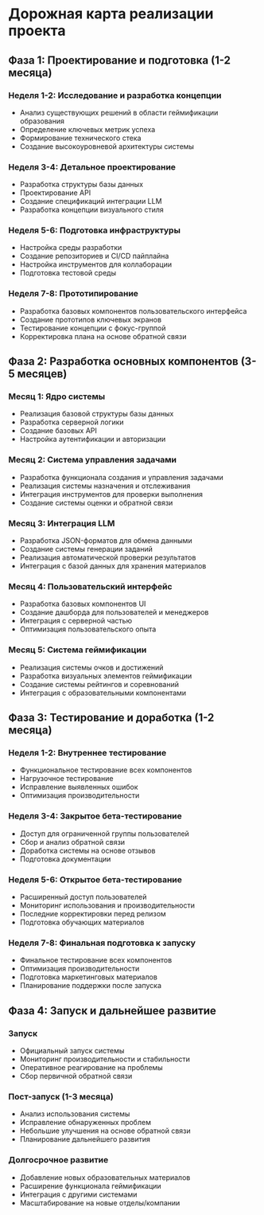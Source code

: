 # Дорожная карта реализации проекта

## Фаза 1: Проектирование и подготовка (1-2 месяца)

### Неделя 1-2: Исследование и разработка концепции
- Анализ существующих решений в области геймификации образования
- Определение ключевых метрик успеха
- Формирование технического стека
- Создание высокоуровневой архитектуры системы

### Неделя 3-4: Детальное проектирование
- Разработка структуры базы данных
- Проектирование API
- Создание спецификаций интеграции LLM
- Разработка концепции визуального стиля

### Неделя 5-6: Подготовка инфраструктуры
- Настройка среды разработки
- Создание репозиториев и CI/CD пайплайна
- Настройка инструментов для коллаборации
- Подготовка тестовой среды

### Неделя 7-8: Прототипирование
- Разработка базовых компонентов пользовательского интерфейса
- Создание прототипов ключевых экранов
- Тестирование концепции с фокус-группой
- Корректировка плана на основе обратной связи

## Фаза 2: Разработка основных компонентов (3-5 месяцев)

### Месяц 1: Ядро системы
- Реализация базовой структуры базы данных
- Разработка серверной логики
- Создание базовых API
- Настройка аутентификации и авторизации

### Месяц 2: Система управления задачами
- Разработка функционала создания и управления задачами
- Реализация системы назначения и отслеживания
- Интеграция инструментов для проверки выполнения
- Создание системы оценки и обратной связи

### Месяц 3: Интеграция LLM
- Разработка JSON-форматов для обмена данными
- Создание системы генерации заданий
- Реализация автоматической проверки результатов
- Интеграция с базой данных для хранения материалов

### Месяц 4: Пользовательский интерфейс
- Разработка базовых компонентов UI
- Создание дашборда для пользователей и менеджеров
- Интеграция с серверной частью
- Оптимизация пользовательского опыта

### Месяц 5: Система геймификации
- Реализация системы очков и достижений
- Разработка визуальных элементов геймификации
- Создание системы рейтингов и соревнований
- Интеграция с образовательными компонентами

## Фаза 3: Тестирование и доработка (1-2 месяца)

### Неделя 1-2: Внутреннее тестирование
- Функциональное тестирование всех компонентов
- Нагрузочное тестирование
- Исправление выявленных ошибок
- Оптимизация производительности

### Неделя 3-4: Закрытое бета-тестирование
- Доступ для ограниченной группы пользователей
- Сбор и анализ обратной связи
- Доработка системы на основе отзывов
- Подготовка документации

### Неделя 5-6: Открытое бета-тестирование
- Расширенный доступ пользователей
- Мониторинг использования и производительности
- Последние корректировки перед релизом
- Подготовка обучающих материалов

### Неделя 7-8: Финальная подготовка к запуску
- Финальное тестирование всех компонентов
- Оптимизация производительности
- Подготовка маркетинговых материалов
- Планирование поддержки после запуска

## Фаза 4: Запуск и дальнейшее развитие

### Запуск
- Официальный запуск системы
- Мониторинг производительности и стабильности
- Оперативное реагирование на проблемы
- Сбор первичной обратной связи

### Пост-запуск (1-3 месяца)
- Анализ использования системы
- Исправление обнаруженных проблем
- Небольшие улучшения на основе обратной связи
- Планирование дальнейшего развития

### Долгосрочное развитие
- Добавление новых образовательных материалов
- Расширение функционала геймификации
- Интеграция с другими системами
- Масштабирование на новые отделы/компании 